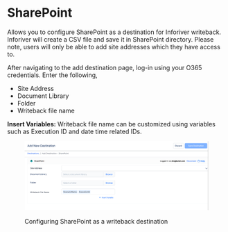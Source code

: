 # SharePoint

Allows you to configure SharePoint as a destination for Inforiver writeback. Inforiver will create a CSV file and save it in SharePoint directory. Please note, users will only be able to add site addresses which they have access to.&#x20;

After navigating to the add destination page, log-in using your O365 credentials. Enter the following,

* Site Address
* Document Library
* Folder
* Writeback file name

**Insert Variables:** Writeback file name can be customized using variables such as Execution ID and date time related IDs.

<figure><img src="../../../.gitbook/assets/image (47).png" alt=""><figcaption><p>Configuring SharePoint as a writeback destination</p></figcaption></figure>

